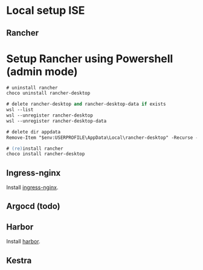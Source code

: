 # Local setup ISE

## Rancher

# Setup Rancher using Powershell (admin mode)

```ps
# uninstall rancher
choco uninstall rancher-desktop

# delete rancher-desktop and rancher-desktop-data if exists
wsl --list
wsl --unregister rancher-desktop
wsl --unregister rancher-desktop-data

# delete dir appdata
Remove-Item "$env:USERPROFILE\AppData\Local\rancher-desktop" -Recurse -Force

# (re)install rancher
choco install rancher-desktop
```

## Ingress-nginx

Install [ingress-nginx](ingress-nginx).


## Argocd (todo)


## Harbor
Install [harbor](harbor).



## Kestra
